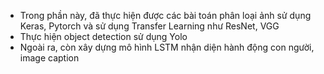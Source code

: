 - Trong phần này, đã thực hiện được các bài toán phân loại ảnh sử dụng Keras, Pytorch và sử dụng Transfer Learning như ResNet, VGG
- Thực hiện object detection sử dụng Yolo
- Ngoài ra, còn xây dựng mô hình LSTM nhận diện hành động con người, image caption
